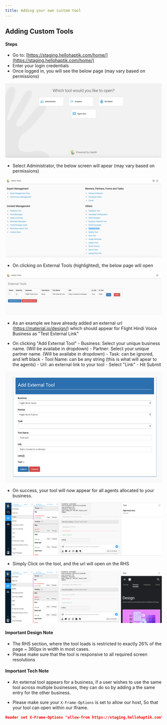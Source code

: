 ```yaml
---
title: Adding your own custom tool
---
```


## Adding Custom Tools

#### Steps

- Go to: [https://staging.hellohaptik.com/home/](https://staging.hellohaptik.com/home/)
- Enter your login credentials
- Once logged in, you will see the below page (may vary based on permissions)

![home_screen](assets/home_screen.png)

- Select Administrator, the below screen will apear (may vary based on permissions)

![admin_tools_screen](assets/admin_tools_screen.png)

- On clicking on External Tools (highlighted), the below page will open

![external_tool_screen](assets/external_tool_screen.png)

- As an example we have already added an external url (https://material.io/design/)
  which should appear for Flight Hindi Voice Business as "Test External Link"

- On clicking "Add External Tool" - Business: Select your unique business name. (Will be availabe in dropdown) - Partner: Select your unique partner name. (Will be availabe in dropdown) - Task: can be ignored, and left black - Tool Name: can be any string (this is what will apear to the agents) - Url: an external link to your tool - Select "Link" - Hit Submit

![add_external_tool](assets/add_external_tool.png)

- On success, your tool will now appear for all agents allocated to your business.

![agent_view_tool](assets/agent_view_tool.png)

- Simply Click on the tool, and the url will open on the RHS

![agent_view_tool_url](assets/agent_view_tool_url.png)

#### Important Design Note

- The RHS section, where the tool loads is restricted to exactly 26% of the page ~ 360px in width in most cases.
- Please make sure that the tool is responsive to all required screen resolutions

#### Important Tech Note

- An external tool appears for a business, if a user wishes to use the same tool across multiple businesses, they can do so by adding a the same entry for the other business.

- Please make sure your `X-Frame-Options` is set to allow our host, So that your tool can open within our Iframe.

```json
Header set X-Frame-Options "allow-from https://staging.hellohaptik.com"
```
